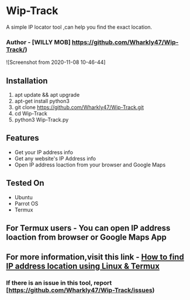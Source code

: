 # Wip-Track
A simple IP locator tool ,can help you find the exact location.
### Author - [WILLY MOB] https://github.com/Wharkly47/Wip-Track/)

![Screenshot from 2020-11-08 10-46-44] 



## Installation

1) apt update && apt upgrade
2) apt-get install python3
3) git clone https://github.com/Wharkly47/Wip-Track.git
4) cd Wip-Track
5) python3 Wip-Track.py

## Features

- Get your IP address info
- Get any website's IP Address info
- Open IP address loaction from your browser and Google Maps

## Tested On

- Ubuntu
- Parrot OS
- Termux

## For Termux users - You can open IP address loaction from browser or Google Maps App

## For more information,visit this link - [How to find IP address location using Linux & Termux](https://mrhacker7.blogspot.com/2021/09/how-to-get-ip-address-location-using.html)


### If there is an issue in this tool, report [https://github.com/Wharkly47/Wip-Track/issues)

